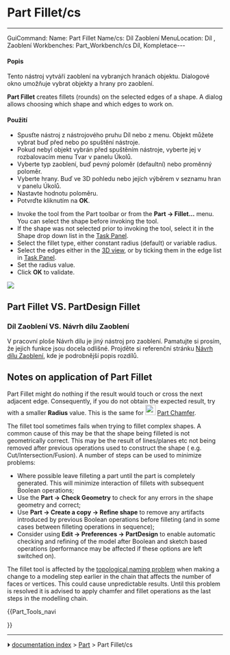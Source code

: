 # Part Fillet/cs
---
 GuiCommand:   Name: Part Fillet   Name/cs: Díl Zaoblení   MenuLocation: Díl , Zaoblení   Workbenches: Part_Workbench/cs   Díl, Kompletace---


</div>




<div class="mw-translate-fuzzy">

#### Popis

Tento nástroj vytváří zaoblení na vybraných hranách objektu. Dialogové okno umožňuje vybrat objekty a hrany pro zaoblení.


</div>

**Part Fillet** creates fillets (rounds) on the selected edges of a shape. A dialog allows choosing which shape and which edges to work on.




<div class="mw-translate-fuzzy">

#### Použití

-   Spusťte nástroj z nástrojového pruhu Díl nebo z menu. Objekt můžete vybrat buď před nebo po spuštění nástroje.
-   Pokud nebyl objekt vybrán před spuštěním nástroje, vyberte jej v rozbalovacím menu Tvar v panelu Úkolů.
-   Vyberte typ zaoblení, buď pevný poloměr (defaultní) nebo proměnný poloměr.
-   Vyberte hrany. Buď ve 3D pohledu nebo jejích výběrem v seznamu hran v panelu Úkolů.
-   Nastavte hodnotu poloměru.
-   Potvrďte kliknutím na **OK**.


</div>

-   Invoke the tool from the Part toolbar or from the **Part → Fillet...** menu. You can select the shape before invoking the tool.
-   If the shape was not selected prior to invoking the tool, select it in the Shape drop down list in the [Task Panel](Task_panel.md).
-   Select the fillet type, either constant radius (default) or variable radius.
-   Select the edges either in the [3D view](3D_view.md), or by ticking them in the edge list in [Task Panel](Task_panel.md).
-   Set the radius value.
-   Click **OK** to validate.


<div class="mw-translate-fuzzy">

![](images/Dialog-fillet.jpg )


</div>

## Part Fillet VS. PartDesign Fillet 


<div class="mw-translate-fuzzy">

### Díl Zaoblení VS. Návrh dílu Zaoblení 

V pracovní ploše Návrh dílu je jiný nástroj pro zaoblení. Pamatujte si prosím, že jejich funkce jsou docela odlišné. Projděte si referenční stránku [Návrh dílu Zaoblení](PartDesign_Fillet/cs.md), kde je podrobnější popis rozdílů.


</div>

## Notes on application of Part Fillet 

Part Fillet might do nothing if the result would touch or cross the next adjacent edge. Consequently, if you do not obtain the expected result, try with a smaller **Radius** value. This is the same for <img alt="" src=images/Part_Chamfer.svg  style="width:24px;"> [Part Chamfer](Part_Chamfer.md).

The fillet tool sometimes fails when trying to fillet complex shapes. A common cause of this may be that the shape being filleted is not geometrically correct. This may be the result of lines/planes etc not being removed after previous operations used to construct the shape ( e.g. Cut/Intersection/Fusion). A number of steps can be used to minimize problems:

-   Where possible leave filleting a part until the part is completely generated. This will minimize interaction of fillets with subsequent Boolean operations;
-   Use the **Part → Check Geometry** to check for any errors in the shape geometry and correct;
-   Use **Part → Create a copy → Refine shape** to remove any artifacts introduced by previous Boolean operations before filleting (and in some cases between filleting operations in sequence);
-   Consider using **Edit → Preferences → PartDesign** to enable automatic checking and refining of the model after Boolean and sketch based operations (performance may be affected if these options are left switched on).

The fillet tool is affected by the [topological naming problem](Topological_naming_problem.md) when making a change to a modeling step earlier in the chain that affects the number of faces or vertices. This could cause unpredictable results. Until this problem is resolved it is advised to apply chamfer and fillet operations as the last steps in the modelling chain.





{{Part_Tools_navi

}}



---
⏵ [documentation index](../README.md) > [Part](Part_Workbench.md) > Part Fillet/cs
